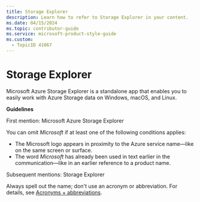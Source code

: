 ```yaml
---
title: Storage Explorer
description: Learn how to refer to Storage Explorer in your content.
ms.date: 04/15/2024
ms.topic: contributor-guide
ms.service: microsoft-product-style-guide
ms.custom:
  - TopicID 41067
---
```



# Storage Explorer

Microsoft Azure Storage Explorer is a standalone app that enables you to easily work with Azure Storage data on Windows, macOS, and Linux.

**Guidelines**

First mention: Microsoft Azure Storage Explorer

You can omit *Microsoft* if at least one of the following conditions applies:

- The Microsoft logo appears in proximity to the Azure service name—like on the same screen or surface.
- The word *Microsoft* has already been used in text earlier in the communication—like in an earlier reference to a product name.

Subsequent mentions: Storage Explorer

Always spell out the name; don't use an acronym or abbreviation. For details, see [Acronyms + abbreviations](~\acronyms-and-abbreviations.md).

